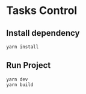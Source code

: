 # Tasks Control

## Install dependency
    yarn install

## Run Project
    yarn dev
    yarn build



